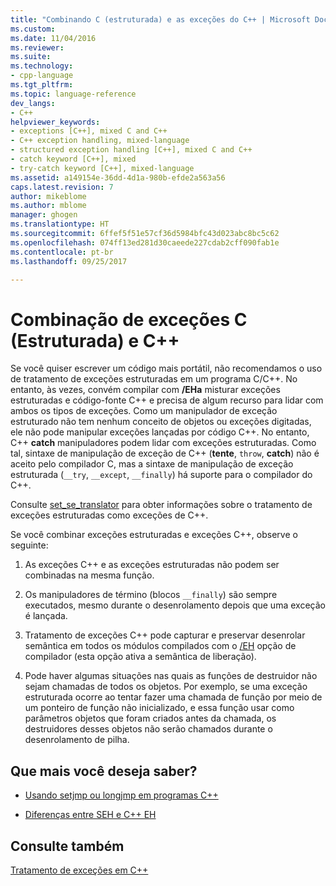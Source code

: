 ```yaml
---
title: "Combinando C (estruturada) e as exceções do C++ | Microsoft Docs"
ms.custom: 
ms.date: 11/04/2016
ms.reviewer: 
ms.suite: 
ms.technology:
- cpp-language
ms.tgt_pltfrm: 
ms.topic: language-reference
dev_langs:
- C++
helpviewer_keywords:
- exceptions [C++], mixed C and C++
- C++ exception handling, mixed-language
- structured exception handling [C++], mixed C and C++
- catch keyword [C++], mixed
- try-catch keyword [C++], mixed-language
ms.assetid: a149154e-36dd-4d1a-980b-efde2a563a56
caps.latest.revision: 7
author: mikeblome
ms.author: mblome
manager: ghogen
ms.translationtype: HT
ms.sourcegitcommit: 6ffef5f51e57cf36d5984bfc43d023abc8bc5c62
ms.openlocfilehash: 074ff13ed281d30caeede227cdab2cff090fab1e
ms.contentlocale: pt-br
ms.lasthandoff: 09/25/2017

---
```

# <a name="mixing-c-structured-and-c-exceptions"></a>Combinação de exceções C (Estruturada) e C++
Se você quiser escrever um código mais portátil, não recomendamos o uso de tratamento de exceções estruturadas em um programa C/C++. No entanto, às vezes, convém compilar com **/EHa** misturar exceções estruturadas e código-fonte C++ e precisa de algum recurso para lidar com ambos os tipos de exceções. Como um manipulador de exceção estruturado não tem nenhum conceito de objetos ou exceções digitadas, ele não pode manipular exceções lançadas por código C++. No entanto, C++ **catch** manipuladores podem lidar com exceções estruturadas. Como tal, sintaxe de manipulação de exceção de C++ (**tente**, `throw`, **catch**) não é aceito pelo compilador C, mas a sintaxe de manipulação de exceção estruturada (`__try`, `__except`, `__finally`) há suporte para o compilador do C++.  
  
 Consulte [set_se_translator](../c-runtime-library/reference/set-se-translator.md) para obter informações sobre o tratamento de exceções estruturadas como exceções de C++.  
  
 Se você combinar exceções estruturadas e exceções C++, observe o seguinte:  
  
1.  As exceções C++ e as exceções estruturadas não podem ser combinadas na mesma função.  
  
2.  Os manipuladores de término (blocos `__finally`) são sempre executados, mesmo durante o desenrolamento depois que uma exceção é lançada.  
  
3.  Tratamento de exceções C++ pode capturar e preservar desenrolar semântica em todos os módulos compilados com o [/EH](../build/reference/eh-exception-handling-model.md) opção de compilador (esta opção ativa a semântica de liberação).  
  
4.  Pode haver algumas situações nas quais as funções de destruidor não sejam chamadas de todos os objetos. Por exemplo, se uma exceção estruturada ocorre ao tentar fazer uma chamada de função por meio de um ponteiro de função não inicializado, e essa função usar como parâmetros objetos que foram criados antes da chamada, os destruidores desses objetos não serão chamados durante o desenrolamento de pilha.  
  
## <a name="what-do-you-want-to-know-more-about"></a>Que mais você deseja saber?  
  
-   [Usando setjmp ou longjmp em programas C++](../cpp/using-setjmp-longjmp.md)  
  
-   [Diferenças entre SEH e C++ EH](../cpp/exception-handling-differences.md)  
  
## <a name="see-also"></a>Consulte também  
 [Tratamento de exceções em C++](../cpp/cpp-exception-handling.md)
